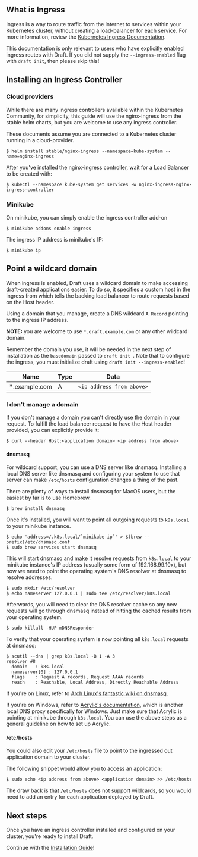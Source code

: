 ## What is Ingress

Ingress is a way to route traffic from the internet to services within your Kubernetes cluster, without creating a load-balancer for each service. For more information, review the [Kubernetes Ingress Documentation][Kubernetes Ingress Documentation].

This documentation is only relevant to users who have explicitly enabled ingress routes with Draft. If you did not supply the `--ingress-enabled` flag with `draft init`, then please skip this!

## Installing an Ingress Controller

### Cloud providers

While there are many ingress controllers available within the Kubernetes Community, for simplicity, this guide will use the nginx-ingress from the stable helm charts, but you are welcome to use any ingress controller.

These documents assume you are connected to a Kubernetes cluster running in a cloud-provider.

```shell
$ helm install stable/nginx-ingress --namespace=kube-system --name=nginx-ingress
```

After you've installed the nginx-ingress controller, wait for a Load Balancer to be created with:

```shell
$ kubectl --namespace kube-system get services -w nginx-ingress-nginx-ingress-controller
```

### Minikube

On minikube, you can simply enable the ingress controller add-on

```shell
$ minikube addons enable ingress
```

The ingress IP address is minikube's IP:

```shell
$ minikube ip
```

## Point a wildcard domain

When ingress is enabled, Draft uses a wildcard domain to make accessing draft-created applications easier. To do so, it specifies a custom host in the ingress from which tells the backing load balancer to route requests based on the Host header.

Using a domain that you manage, create a DNS wildcard `A Record` pointing to the ingress IP address.

**NOTE:** you are welcome to use `*.draft.example.com` or any other wildcard domain.

Remember the domain you use, it will be needed in the next step of installation as the `basedomain` passed to `draft init `.
Note that to configure the ingress, you must initialize draft using `draft init --ingress-enabled`!

| Name          | Type | Data                      |
|---------------|------|---------------------------|
| *.example.com | A    | `<ip address from above>` |


### I don't manage a domain

If you don't manage a domain you can't directly use the domain in your request. To fulfill the load balancer request to have the Host header provided, you can explicitly provide it:

```
$ curl --header Host:<application domain> <ip address from above>
```

#### dnsmasq

For wildcard support, you can use a DNS server like dnsmasq. Installing a local DNS server like dnsmasq and configuring your system to use that server can make `/etc/hosts` configuration changes a thing of the past.

There are plenty of ways to install dnsmasq for MacOS users, but the easiest by far is to use Homebrew.

```
$ brew install dnsmasq
```

Once it's installed, you will want to point all outgoing requests to `k8s.local` to your minikube instance.

```
$ echo 'address=/.k8s.local/`minikube ip`' > $(brew --prefix)/etc/dnsmasq.conf
$ sudo brew services start dnsmasq
```

This will start dnsmasq and make it resolve requests from `k8s.local` to your minikube instance's IP address (usually some form of 192.168.99.10x), but now we need to point the operating system's DNS resolver at dnsmasq to resolve addresses.

```
$ sudo mkdir /etc/resolver
$ echo nameserver 127.0.0.1 | sudo tee /etc/resolver/k8s.local
```

Afterwards, you will need to clear the DNS resolver cache so any new requests will go through dnsmasq instead of hitting the cached results from your operating system.

```
$ sudo killall -HUP mDNSResponder
```

To verify that your operating system is now pointing all `k8s.local` requests at dnsmasq:

```
$ scutil --dns | grep k8s.local -B 1 -A 3
resolver #8
  domain   : k8s.local
  nameserver[0] : 127.0.0.1
  flags    : Request A records, Request AAAA records
  reach    : Reachable, Local Address, Directly Reachable Address
```

If you're on Linux, refer to [Arch Linux's fantastic wiki on dnsmasq](https://wiki.archlinux.org/index.php/dnsmasq).

If you're on Windows, refer to [Acrylic's documentation][acrylic], which is another local DNS proxy
specifically for Windows. Just make sure that Acrylic is pointing at minikube through `k8s.local`.
You can use the above steps as a general guideline on how to set up Acrylic.

#### /etc/hosts

You could also edit your `/etc/hosts` file to point to the ingressed out application domain to your cluster.

The following snippet would allow you to access an application:

```
$ sudo echo <ip address from above> <application domain> >> /etc/hosts
```

The draw back is that `/etc/hosts` does not support wildcards, so you would need to add an entry for each application deployed by Draft.

## Next steps

Once you have an ingress controller installed and configured on your cluster, you're ready to install Draft.

Continue with the [Installation Guide][Installation Guide]!


[acrylic]: http://mayakron.altervista.org/wikibase/show.php?id=AcrylicHome
[Installation Guide]: install.md#install-draft
[Kubernetes Ingress Documentation]: https://kubernetes.io/docs/concepts/services-networking/ingress/

